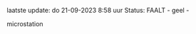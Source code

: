 laatste update: 
do 21-09-2023  8:58   uur 
Status: FAALT - geel - 
<div class="service Y">microstation</div>